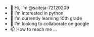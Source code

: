 - 👋 Hi, I’m @saiteja-72120209
- 👀 I’m interested in python
- 🌱 I’m currently learning 10th grade
- 💞️ I’m looking to collaborate on google
- 📫 How to reach me ...

<!---
saiteja-72120209/saiteja-72120209 is a ✨ special ✨ repository because its `README.md` (this file) appears on your GitHub profile.
You can click the Preview link to take a look at your changes.
--->
